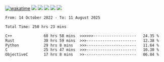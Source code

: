 [![wakatime](https://wakatime.com/badge/user/368879df-dc38-4b1a-86c4-8a2054a0e074.svg)](https://wakatime.com/@368879df-dc38-4b1a-86c4-8a2054a0e074)
<img src="https://img.shields.io/badge/Windows-0078D6?style=flat&logo=Windows&logoColor=white">
<img src="https://img.shields.io/badge/IntelliJ_IDEA-000000.svg?style=flat&logo=IntelliJ-IDEA&logoColor=white">
<img src="https://img.shields.io/badge/CLion-000000.svg?style=flat&logo=CLion&logoColor=white">
<img src="https://img.shields.io/badge/Visual_Studio_Code-007ACC?style=flat&logo=Visual-Studio-Code&logoColor=white">
<img src="https://img.shields.io/badge/Discord-5865F2?label=kano42&style=flat&logo=discord&logoColor=white">
<br>


<!--START_SECTION:waka-->

```txt
From: 14 October 2022 - To: 11 August 2025

Total Time: 250 hrs 23 mins

C++              60 hrs 58 mins  >>>>>>-------------------   24.35 %
Rust             30 hrs 59 mins  >>>----------------------   12.38 %
Python           29 hrs 8 mins   >>>----------------------   11.64 %
C                25 hrs 47 mins  >>>----------------------   10.30 %
ObjectiveC       17 hrs 8 mins   >>-----------------------   06.84 %
```

<!--END_SECTION:waka-->

